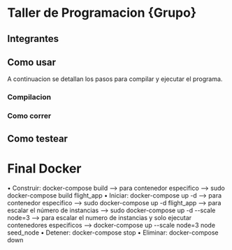 # Taller de Programacion {Grupo}

## Integrantes

## Como usar

A continuacion se detallan los pasos para compilar y ejecutar el programa.

### Compilacion

### Como correr

## Como testear

# Final Docker

• Construir: docker-compose build --> para contenedor especifico --> sudo docker-compose build flight_app
• Iniciar: docker-compose up -d
--> para contenedor especifico --> sudo docker-compose up -d flight_app
--> para escalar el número de instancias --> sudo docker-compose up -d --scale node=3
--> para escalar el numero de instancias y solo ejecutar contenedores especificos --> docker-compose up --scale node=3 node seed_node
• Detener: docker-compose stop
• Eliminar: docker-compose down
